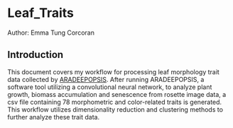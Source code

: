 # Leaf_Traits
Author: Emma Tung Corcoran

## Introduction
This document covers my workflow for processing leaf morphology trait data collected by [ARADEEPOPSIS](https://github.com/Gregor-Mendel-Institute/aradeepopsis). After running ARADEEPOPSIS, a software tool utilizing a convolutional neural network, to analyze plant growth, biomass accumulation and senescence from rosette image data, a csv file containing 78 morphometric and color-related traits is generated. This workflow utilizes dimensionality reduction and clustering methods to further analyze these trait data.
